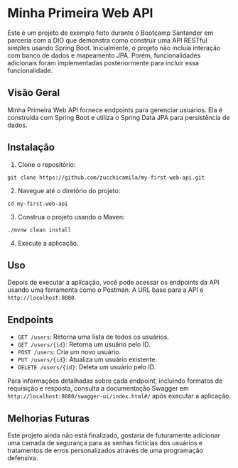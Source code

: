 # Minha Primeira Web API
Este é um projeto de exemplo feito durante o Bootcamp Santander em parceria com a DIO que demonstra como construir uma API RESTful simples usando Spring Boot.
Inicialmente, o projeto não incluía interação com banco de dados e mapeamento JPA. Porém, funcionalidades adicionais foram implementadas
posteriormente para incluir essa funcionalidade.

## Visão Geral
Minha Primeira Web API fornece endpoints para gerenciar usuários. Ela é construída com Spring Boot e utiliza o Spring Data JPA para persistência de dados.

## Instalação
1. Clone o repositório:
```
git clone https://github.com/zucchicamila/my-first-web-api.git
```
2. Navegue até o diretório do projeto:
```
cd my-first-web-api
```
3. Construa o projeto usando o Maven:
```
./mvnw clean install
```
4. Execute a aplicação.

## Uso
Depois de executar a aplicação, você pode acessar os endpoints da API usando uma ferramenta como o Postman. A
URL base para a API é `http://localhost:8080`.

## Endpoints
- `GET /users`: Retorna uma lista de todos os usuários.
- `GET /users/{id}`: Retorna um usuário pelo ID.
- `POST /users`: Cria um novo usuário.
- `PUT /users/{id}`: Atualiza um usuário existente.
- `DELETE /users/{id}`: Deleta um usuário pelo ID.

Para informações detalhadas sobre cada endpoint, incluindo formatos de requisição e resposta, consulta a documentação Swagger em `http://localhost:8080/swagger-ui/index.html#/` após executar a aplicação.

## Melhorias Futuras
Este projeto ainda não está finalizado, gostaria de futuramente adicionar uma camada de segurança para as senhas fictícias dos usuários
e tratamentos de erros personalizados através de uma programação defensiva.